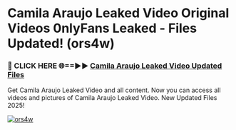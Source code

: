 # Camila Araujo Leaked Video Original Videos 0nlyFans Leaked - Files Updated! (ors4w)

<h3>🔴 CLICK HERE 🌐==►► <a href="https://tinyurl.com/2wckxsce" rel="nofollow">Camila Araujo Leaked Video Updated Files</a></h3>

Get Camila Araujo Leaked Video and all content. Now you can access all videos and pictures of Camila Araujo Leaked Video. New Updated Files 2025!

[![ors4w](https://i.imgur.com/AFduVYN.gif)](https://tinyurl.com/2wckxsce)
